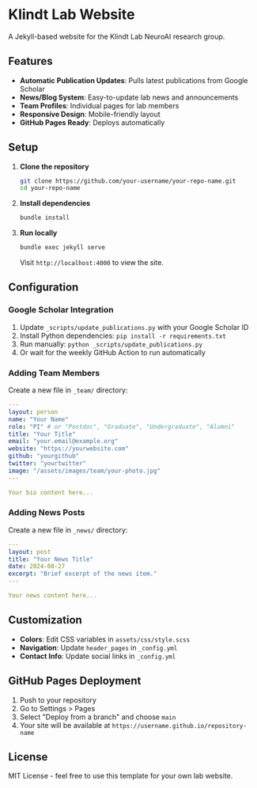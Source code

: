 # Klindt Lab Website

A Jekyll-based website for the Klindt Lab NeuroAI research group.

## Features

- **Automatic Publication Updates**: Pulls latest publications from Google Scholar
- **News/Blog System**: Easy-to-update lab news and announcements
- **Team Profiles**: Individual pages for lab members
- **Responsive Design**: Mobile-friendly layout
- **GitHub Pages Ready**: Deploys automatically

## Setup

1. **Clone the repository**
   ```bash
   git clone https://github.com/your-username/your-repo-name.git
   cd your-repo-name
   ```

2. **Install dependencies**
   ```bash
   bundle install
   ```

3. **Run locally**
   ```bash
   bundle exec jekyll serve
   ```
   
   Visit `http://localhost:4000` to view the site.

## Configuration

### Google Scholar Integration
1. Update `_scripts/update_publications.py` with your Google Scholar ID
2. Install Python dependencies: `pip install -r requirements.txt`
3. Run manually: `python _scripts/update_publications.py`
4. Or wait for the weekly GitHub Action to run automatically

### Adding Team Members
Create a new file in `_team/` directory:

```yaml
---
layout: person
name: "Your Name"
role: "PI" # or "Postdoc", "Graduate", "Undergraduate", "Alumni"
title: "Your Title"
email: "your.email@example.org"
website: "https://yourwebsite.com"
github: "yourgithub"
twitter: "yourtwitter"
image: "/assets/images/team/your-photo.jpg"
---

Your bio content here...
```

### Adding News Posts
Create a new file in `_news/` directory:

```yaml
---
layout: post
title: "Your News Title"
date: 2024-08-27
excerpt: "Brief excerpt of the news item."
---

Your news content here...
```

## Customization

- **Colors**: Edit CSS variables in `assets/css/style.scss`
- **Navigation**: Update `header_pages` in `_config.yml`
- **Contact Info**: Update social links in `_config.yml`

## GitHub Pages Deployment

1. Push to your repository
2. Go to Settings > Pages
3. Select "Deploy from a branch" and choose `main`
4. Your site will be available at `https://username.github.io/repository-name`

## License

MIT License - feel free to use this template for your own lab website.